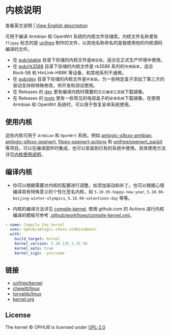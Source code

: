 # 内核说明

查看英文说明 | [View English description](README.md)

可用于编译 Armbian 和 OpenWrt 系统的内核文件存储库。内核文件名称里有 `flippy` 标志的是 [unifreq](https://github.com/unifreq) 制作的文件，以其他名称命名的是我使用他的内核源码编译的文件。

- 在 [pub/stable](pub/stable) 目录下存储的内核文件是`稳定版`，适合在正式生产环境中使用。
- 在 [pub/rk3588](pub/rk3588) 目录下存储的内核文件是 rk3588 系列的`专用版本`，适合 Rock-5B 和 HinLink-H88K 等设备，和其他系列不通用。
- 在 [pub/dev](pub/dev) 目录下存储的内核文件是`开发版`，为一些特定盒子添加了第三方的驱动支持和特殊修改，供开发和测试使用。
- 在 Releases 的 [dev](https://github.com/ophub/kernel/releases/tag/dev) 里有编译内核时需要的`交叉编译工具链`下载镜像。
- 在 Releases 的 [tools](https://github.com/ophub/kernel/releases/tag/tools) 里有一些常见的电视盒子的`安卓系统`下载镜像，在使用 Armbian 和 OpenWrt 系统时，可以用于恢复安卓系统使用。

## 使用内核

这些内核可用于 `Armbian` 和 `OpenWrt` 系统。例如 [amlogic-s9xxx-armbian](https://github.com/ophub/amlogic-s9xxx-armbian), [amlogic-s9xxx-openwrt](https://github.com/ophub/amlogic-s9xxx-openwrt), [flippy-openwrt-actions](https://github.com/ophub/flippy-openwrt-actions) 和 [unifreq/openwrt_packit](https://github.com/unifreq/openwrt_packit) 等项目。可以在编译固件时集成，也可以安装到已有的系统中使用。具体使用方法详见[内核使用说明](https://github.com/ophub/amlogic-s9xxx-armbian/blob/main/compile-kernel/README.cn.md#内核使用说明)。

## 编译内核

- 你可以根据需要对内核的配置进行调整，如添加驱动和补丁。也可以根据心情编译具有特殊意义的个性化签名内核，如 `5.10.95-happy-new-year`, `5.10.96-beijing-winter-olympics`, `5.10.99-valentines-day` 等等。

- 内核的编译方法详见 [compile-kernel](https://github.com/ophub/amlogic-s9xxx-armbian/tree/main/compile-kernel), 使用 github.com 的 Actions 进行内核编译的模板可参考 [.github/workflows/compile-kernel.yml](https://github.com/ophub/amlogic-s9xxx-openwrt/blob/main/.github/workflows/compile-kernel.yml)。

```yaml
- name: Compile the kernel
  uses: ophub/amlogic-s9xxx-armbian@main
  with:
    build_target: kernel
    kernel_version: 5.10.135_5.15.50
    kernel_auto: true
    kernel_sign: -yourname
```

## 链接

- [unifreq/kernel](https://github.com/unifreq)
- [chewitt/linux](https://github.com/chewitt/linux)
- [torvalds/linux](https://github.com/torvalds/linux)
- [kernel.org](https://kernel.org)

## License

The kernel © OPHUB is licensed under [GPL-2.0](https://github.com/ophub/kernel/blob/main/LICENSE)

